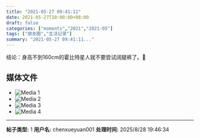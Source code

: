 ```yaml
---
title: "2021-05-27 09:41:11"
date: 2021-05-27T10:00:00+08:00
draft: false
categories: ["moments","2021","2021-05"]
tags: ["朋友圈","生活记录"]
summary: "2021-05-27 09:41:11..."
---
```


结论：身高不到160cm的霍比特星人就不要尝试阔腿裤了。🥲

## 媒体文件

- ![Media 1](/Moments/photos/2021-05-27/202105270941110.jpg)
- ![Media 2](/Moments/photos/2021-05-27/202105270941111.jpg)
- ![Media 3](/Moments/photos/2021-05-27/202105270941112.jpg)
- ![Media 4](/Moments/photos/2021-05-27/202105270941113.jpg)

---

**帖子类型:** 1
**用户名:** chenxueyuan001
**处理时间:** 2025/8/28 19:46:34